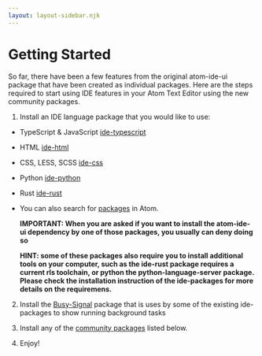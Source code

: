 ```yaml
---
layout: layout-sidebar.njk
---
```


# Getting Started

So far, there have been a few features from the original atom-ide-ui package that have been created as individual packages. Here are the steps required to start using IDE features in your Atom Text Editor using the new community packages.

1. Install an IDE language package that you would like to use:

- TypeScript & JavaScript [ide-typescript](https://atom.io/packages/ide-typescript)
- HTML [ide-html](https://atom.io/packages/ide-html)
- CSS, LESS, SCSS [ide-css](https://atom.io/packages/ide-css)
- Python [ide-python](https://atom.io/packages/ide-python)
- Rust [ide-rust](https://atom.io/packages/ide-rust)
- You can also search for [packages](https://atom.io/packages/search?q=IDE) in Atom.

  **IMPORTANT: When you are asked if you want to install the atom-ide-ui dependency by one of those packages, you usually can deny doing so**

  **HINT: some of these packages also require you to install additional tools on your computer, such as the ide-rust package requires a current rls toolchain, or python the python-language-server package. Please check the installation instruction of the ide-packages for more details on the requiremens.**

2. Install the [Busy-Signal](https://atom.io/packages/busy-signal) package that is uses by some of the existing ide-packages to show running background tasks

3. Install any of the [community packages](https://atom.io/users/atom-community) listed below.

4. Enjoy!
